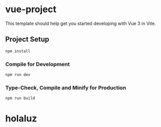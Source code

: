 # vue-project

This template should help get you started developing with Vue 3 in Vite.

## Project Setup

```sh
npm install
```

### Compile for Development

```sh
npm run dev
```

### Type-Check, Compile and Minify for Production

```sh
npm run build
```
# holaluz
